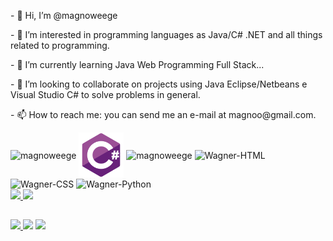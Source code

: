 
<div>
<p>- 👋 Hi, I’m @magnoweege
<p>- 👀 I’m interested in programming languages as Java/C# .NET and all things related to programming.
<p>- 🌱 I’m currently learning Java Web Programming Full Stack...
<p>- 💞️ I’m looking to collaborate on projects using Java Eclipse/Netbeans e Visual Studio C# to solve problems in general.
<p>- 📫 How to reach me: you can send me an e-mail at magnoo@gmail.com.
  </div>
  <div>
    <img align="center" alt="magnoweege" height="72" width="72" src="https://cdn.jsdelivr.net/gh/devicons/devicon/icons/java/java-original-wordmark.svg">
    <img align="center" alt="magnoweege" height="72" width="72" src="https://github.com/devicons/devicon/blob/v2.13.0/icons/csharp/csharp-original.svg">
    <img align="center" alt="magnoweege" height="72" width="72" src="https://cdn.jsdelivr.net/gh/devicons/devicon/icons/apache/apache-original-wordmark.svg">
    <img align="center" alt="Wagner-HTML" height="72" width="72" src="https://cdn.jsdelivr.net/gh/devicons/devicon/icons/spring/spring-original-wordmark.svg">
    <img align="center" alt="Wagner-CSS" height="72" width="72" src="https://cdn.jsdelivr.net/gh/devicons/devicon/icons/html5/html5-original-wordmark.svg">
    <img align="center" alt="Wagner-Python" height="72" width="72" src="https://cdn.jsdelivr.net/gh/devicons/devicon/icons/css3/css3-original-wordmark.svg">

  
</div>


<div>
  <a href="https://github.com/magnoweege">
  <img height="160em" src="https://github-readme-stats.vercel.app/api?username=magnoweege&show_icons=true&theme=dracula&include_all_commits=true&count_private=true"/>
  <img height="160em" src="https://github-readme-stats.vercel.app/api/top-langs/?username=magnoweege&layout=compact&langs_count=7&theme=dracula"/>
</div>
  
  
  
  ##
  
  <div> 
   	 
 <a href="mailto:magnoo@gmail.com">
<img src="https://img.shields.io/badge/Gmail-D14836?style=for-the-badge&logo=gmail&logoColor=white" />
</a>
  <a href="https://www.linkedin.com/in/magno-weege-de-oliveira-06241426/" target="_blank"><img src="https://img.shields.io/badge/-LinkedIn-%230077B5?style=for-the-badge&logo=linkedin&logoColor=white"   target="_blank"></a> 
    <a href="https://api.whatsapp.com/send?l=pt_AO&phone=+5512988122002&text=Fala magno, achei seu github!">
<img src="https://img.shields.io/badge/WhatsApp-25D366?style=for-the-badge&logo=whatsapp&logoColor=white" />
</a>

